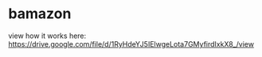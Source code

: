 # bamazon

view how it works here: https://drive.google.com/file/d/1RyHdeYJ5IElwgeLota7GMyfirdIxkX8_/view
